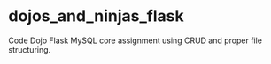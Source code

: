 # dojos_and_ninjas_flask
Code Dojo Flask MySQL core assignment using CRUD and proper file structuring.
